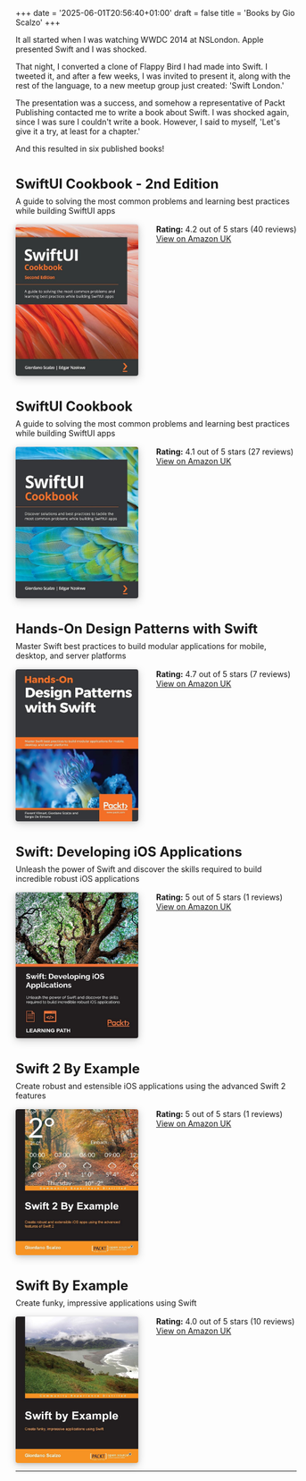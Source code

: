 +++
date = '2025-06-01T20:56:40+01:00'
draft = false
title = 'Books by Gio Scalzo'
+++

<style>
.book-card-title {
  font-size: 1.5rem;
  font-weight: bold;
  margin: 2.5rem 0 0.5rem 0;
}
.book-card-desc {
  margin-bottom: 1rem;
}
.book-card {
  display: flex;
  align-items: flex-start;
  gap: 2rem;
}
.book-card:last-child {
  border-bottom: none;
}
.book-card-info {
  flex: 1;
  min-width: 0;
  margin-top: 0;
  display: flex;
  flex-direction: column;
  justify-content: flex-start;
}
.book-cover {
  max-width: 220px;
  height: auto;
  box-shadow: 0 4px 16px rgba(0,0,0,0.18), 0 1.5px 6px rgba(0,0,0,0.12);
  border-radius: 4px;
  display: block;
  margin-top: 0;
}
</style>

It all started when I was watching WWDC 2014 at NSLondon.
Apple presented Swift and I was shocked.

That night, I converted a clone of Flappy Bird I had made into Swift.
I tweeted it, and after a few weeks, I was invited to present it, along with the rest of the language, to a new meetup group just created: 'Swift London.'

The presentation was a success, and somehow a representative of Packt Publishing contacted me to write a book about Swift.
I was shocked again, since I was sure I couldn't write a book.
However, I said to myself, 'Let's give it a try, at least for a chapter.'

And this resulted in six published books!

<div class="book-card-title">SwiftUI Cookbook - 2nd Edition</div>
<div class="book-card-desc">A guide to solving the most common problems and learning best practices while building SwiftUI apps</div>
<div class="book-card">
  <img src="/images/books/swiftui-cookbook-v2.jpg" alt="SwiftUI Cookbook" class="book-cover" />
  <div class="book-card-info">
    <div><strong>Rating:</strong> 4.2 out of 5 stars (40 reviews)</div>
    <div><a href="https://amzn.eu/d/0HHnePn" target="_blank">View on Amazon UK</a></div>
  </div>
</div>

<div class="book-card-title">SwiftUI Cookbook</div>
<div class="book-card-desc">A guide to solving the most common problems and learning best practices while building SwiftUI apps</div>
<div class="book-card">
  <img src="/images/books/swiftui-cookbook.jpg" alt="SwiftUI Cookbook" class="book-cover" />
  <div class="book-card-info">
    <div><strong>Rating:</strong> 4.1 out of 5 stars (27 reviews)</div>
    <div><a href="https://amzn.eu/d/iAMu2T3" target="_blank">View on Amazon UK</a></div>
  </div>
</div>

<div class="book-card-title">Hands-On Design Patterns with Swift</div>
<div class="book-card-desc">Master Swift best practices to build modular applications for mobile, desktop, and server platforms</div>
<div class="book-card">
  <img src="/images/books/hands-on-design-patterns-swift.jpg" alt="Hands-On Design Patterns with Swift" class="book-cover" />
  <div class="book-card-info">
    <div><strong>Rating:</strong> 4.7 out of 5 stars (7 reviews)</div>
    <div><a href="https://amzn.eu/d/aLdrNJx" target="_blank">View on Amazon UK</a></div>
  </div>
</div>

<div class="book-card-title">Swift: Developing iOS Applications</div>
<div class="book-card-desc">Unleash the power of Swift and discover the skills required to build incredible robust iOS applications</div>
<div class="book-card">
  <img src="/images/books/swift-developing-ios-applications.jpg" alt="Swift: Developing iOS Applications" class="book-cover" />
  <div class="book-card-info">
    <div><strong>Rating:</strong> 5 out of 5 stars (1 reviews)</div>
    <div><a href="https://amzn.eu/d/1QNMtON" target="_blank">View on Amazon UK</a></div>
  </div>
</div>

<div class="book-card-title">Swift 2 By Example</div>
<div class="book-card-desc">Create robust and estensible iOS applications using the advanced Swift 2 features</div>
<div class="book-card">
  <img src="/images/books/swift-2-by-example.jpg" alt="Swift 2 By Example" class="book-cover" />
  <div class="book-card-info">
    <div><strong>Rating:</strong> 5 out of 5 stars (1 reviews)</div>
    <div><a href="https://amzn.eu/d/3K0yoLK" target="_blank">View on Amazon UK</a></div>
  </div>
</div>

<div class="book-card-title">Swift By Example</div>
<div class="book-card-desc">Create funky, impressive applications using Swift</div>
<div class="book-card">
  <img src="/images/books/swift-by-example.jpg" alt="Swift By Example" class="book-cover" />
  <div class="book-card-info">
    <div><strong>Rating:</strong> 4.0 out of 5 stars (10 reviews)</div>
    <div><a href="https://amzn.eu/d/aWTQ50L" target="_blank">View on Amazon UK</a></div>
  </div>
</div>

---